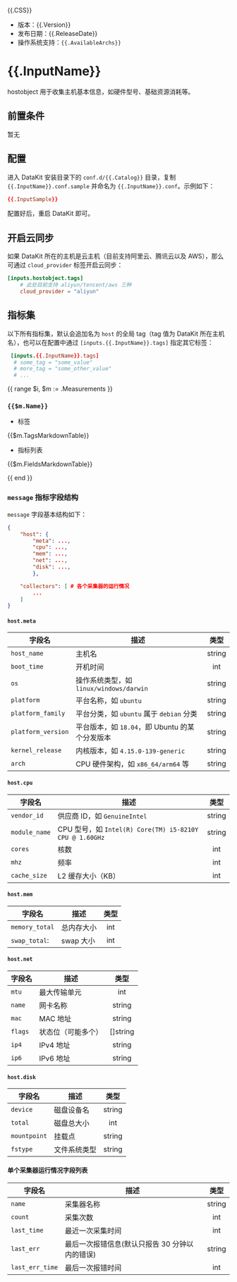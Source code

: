 {{.CSS}}

- 版本：{{.Version}}
- 发布日期：{{.ReleaseDate}}
- 操作系统支持：`{{.AvailableArchs}}`

# {{.InputName}}

hostobject 用于收集主机基本信息，如硬件型号、基础资源消耗等。

## 前置条件

暂无

## 配置

进入 DataKit 安装目录下的 `conf.d/{{.Catalog}}` 目录，复制 `{{.InputName}}.conf.sample` 并命名为 `{{.InputName}}.conf`。示例如下：

```toml
{{.InputSample}}
```

配置好后，重启 DataKit 即可。

## 开启云同步

如果 DataKit 所在的主机是云主机（目前支持阿里云、腾讯云以及 AWS），那么可通过 `cloud_provider` 标签开启云同步：

```toml
[inputs.hostobject.tags]
	# 此处目前支持 aliyun/tencent/aws 三种
	cloud_provider = "aliyun"
```

## 指标集

以下所有指标集，默认会追加名为 `host` 的全局 tag（tag 值为 DataKit 所在主机名），也可以在配置中通过 `[inputs.{{.InputName}}.tags]` 指定其它标签：

``` toml
 [inputs.{{.InputName}}.tags]
  # some_tag = "some_value"
  # more_tag = "some_other_value"
  # ...
```

{{ range $i, $m := .Measurements }}

### `{{$m.Name}}`

-  标签

{{$m.TagsMarkdownTable}}

- 指标列表

{{$m.FieldsMarkdownTable}}

{{ end }}

### `message` 指标字段结构

`message` 字段基本结构如下：

```json
{
	"host": {
		"meta": ...,
		"cpu": ...,
		"mem": ...,
		"net": ...,
		"disk": ...,
		},

	"collectors": [ # 各个采集器的运行情况
		...
	]
}
```

#### `host.meta`

| 字段名             | 描述                                           | 类型   |
| ---                | ----                                           | :---:  |
| `host_name`        | 主机名                                         | string |
| `boot_time`        | 开机时间                                       | int    |
| `os`               | 操作系统类型，如 `linux/windows/darwin`        | string |
| `platform`         | 平台名称，如 `ubuntu`                          | string |
| `platform_family`  | 平台分类，如 `ubuntu` 属于 `debian` 分类       | string |
| `platform_version` | 平台版本，如 `18.04`，即 Ubuntu 的某个分发版本 | string |
| `kernel_release`   | 内核版本，如 `4.15.0-139-generic`              | string |
| `arch`             | CPU 硬件架构，如 `x86_64/arm64` 等             | string |

#### `host.cpu`

| 字段名        | 描述                                                    | 类型   |
| ---           | ----                                                    |:---:   |
| `vendor_id`   | 供应商 ID，如 `GenuineIntel`                            | string |
| `module_name` | CPU 型号，如 `Intel(R) Core(TM) i5-8210Y CPU @ 1.60GHz` | string |
| `cores`       | 核数                                                    | int    |
| `mhz`         | 频率                                                    | int    |
| `cache_size`  | L2 缓存大小（KB）                                       | int    |

#### `host.mem`

| 字段名         | 描述       | 类型 |
| ---            | ----       |:---: |
| `memory_total` | 总内存大小 | int  |
| `swap_total`:  | swap 大小  | int  |

#### `host.net`

| 字段名  | 描述               | 类型     |
| ---     | ----               |:---:     |
| `mtu`   | 最大传输单元       | int      |
| `name`  | 网卡名称           | string   |
| `mac`   | MAC 地址           | string   |
| `flags` | 状态位（可能多个） | []string |
| `ip4`   | IPv4 地址          | string   |
| `ip6`   | IPv6 地址          | string   |

#### `host.disk`

| 字段名       | 描述         | 类型   |
| ---          | ----         |:---:   |
| `device`     | 磁盘设备名   | string |
| `total`      | 磁盘总大小   | int    |
| `mountpoint` | 挂载点       | string |
| `fstype`     | 文件系统类型 | string |

#### 单个采集器运行情况字段列表

| 字段名          | 描述                                           | 类型   |
| ---             | ----                                           | :---:  |
| `name`          | 采集器名称                                     | string |
| `count`         | 采集次数                                       | int    |
| `last_time`     | 最近一次采集时间                               | int    |
| `last_err`      | 最后一次报错信息(默认只报告 30 分钟以内的错误) | string |
| `last_err_time` | 最后一次报错时间                               | int    |
